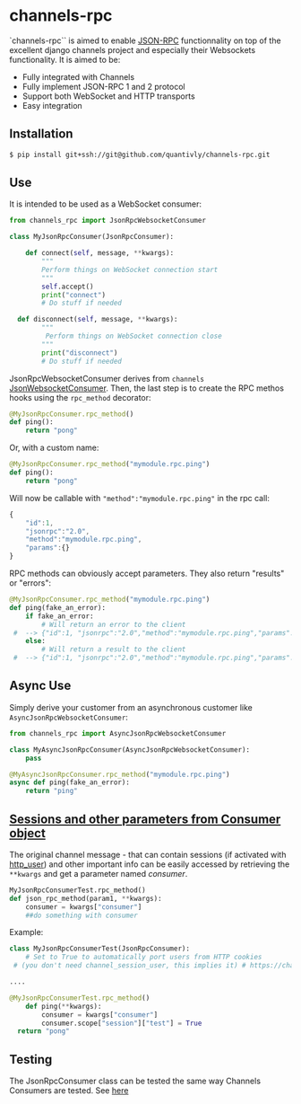 # channels-rpc

`channels-rpc`` is aimed to enable [JSON-RPC](http://json-rpc.org/) functionnality
on top of the excellent django channels project and especially their Websockets
functionality. It is aimed to be:

- Fully integrated with Channels
- Fully implement JSON-RPC 1 and 2 protocol
- Support both WebSocket and HTTP transports
- Easy integration

## Installation

```sh
$ pip install git+ssh://git@github.com/quantivly/channels-rpc.git
```

## Use

It is intended to be used as a WebSocket consumer:

```python
from channels_rpc import JsonRpcWebsocketConsumer

class MyJsonRpcConsumer(JsonRpcConsumer):

    def connect(self, message, **kwargs):
        """
		Perform things on WebSocket connection start
		"""
		self.accept()
        print("connect")
        # Do stuff if needed

  def disconnect(self, message, **kwargs):
        """
		 Perform things on WebSocket connection close
		"""
        print("disconnect")
        # Do stuff if needed

```

JsonRpcWebsocketConsumer derives from `channels`
[JsonWebsocketConsumer](https://channels.readthedocs.io/en/latest/topics/consumers.html#websocketconsumer).
Then, the last step is to create the RPC methos hooks using the `rpc_method`
decorator:

```python
@MyJsonRpcConsumer.rpc_method()
def ping():
    return "pong"
```

Or, with a custom name:

```python
@MyJsonRpcConsumer.rpc_method("mymodule.rpc.ping")
def ping():
    return "pong"
```

Will now be callable with `"method":"mymodule.rpc.ping"` in the rpc call:

```javascript
{
    "id":1,
    "jsonrpc":"2.0",
    "method":"mymodule.rpc.ping",
    "params":{}
}
```

RPC methods can obviously accept parameters. They also return "results" or "errors":

```python
@MyJsonRpcConsumer.rpc_method("mymodule.rpc.ping")
def ping(fake_an_error):
    if fake_an_error:
        # Will return an error to the client
 #  --> {"id":1, "jsonrpc":"2.0","method":"mymodule.rpc.ping","params":{}} #  <-- {"id": 1, "jsonrpc": "2.0", "error": {"message": "fake_error", "code": -32000, "data": ["fake_error"]}}  raise Exception("fake_error")
    else:
        # Will return a result to the client
 #  --> {"id":1, "jsonrpc":"2.0","method":"mymodule.rpc.ping","params":{}} #  <-- {"id": 1, "jsonrpc": "2.0", "result": "pong"}  return "pong"
```

## Async Use

Simply derive your customer from an asynchronous customer like
`AsyncJsonRpcWebsocketConsumer`:

```python
from channels_rpc import AsyncJsonRpcWebsocketConsumer

class MyAsyncJsonRpcConsumer(AsyncJsonRpcWebsocketConsumer):
	pass

@MyAsyncJsonRpcConsumer.rpc_method("mymodule.rpc.ping")
async def ping(fake_an_error):
	return "ping"
```

## [Sessions and other parameters from Consumer object](#consumer)

The original channel message - that can contain sessions (if activated with
[http_user](https://channels.readthedocs.io/en/stable/generics.html#websockets))
and other important info can be easily accessed by retrieving the `**kwargs`
and get a parameter named _consumer_.

```python
MyJsonRpcConsumerTest.rpc_method()
def json_rpc_method(param1, **kwargs):
    consumer = kwargs["consumer"]
    ##do something with consumer
```

Example:

```python
class MyJsonRpcConsumerTest(JsonRpcConsumer):
    # Set to True to automatically port users from HTTP cookies
 # (you don't need channel_session_user, this implies it) # https://channels.readthedocs.io/en/stable/generics.html#websockets  http_user = True

....

@MyJsonRpcConsumerTest.rpc_method()
    def ping(**kwargs):
        consumer = kwargs["consumer"]
        consumer.scope["session"]["test"] = True
  return "pong"

```

## Testing

The JsonRpcConsumer class can be tested the same way Channels Consumers are tested.
See [here](http://channels.readthedocs.io/en/stable/testing.html)
